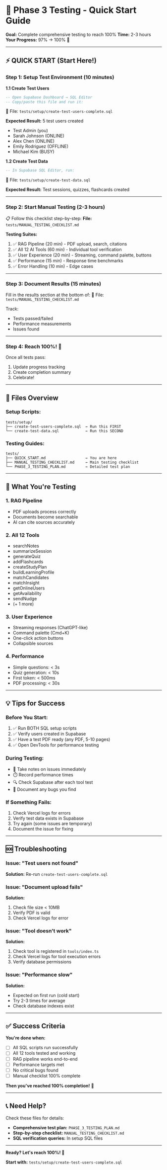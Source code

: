 # 🚀 Phase 3 Testing - Quick Start Guide

**Goal:** Complete comprehensive testing to reach 100%
**Time:** 2-3 hours
**Your Progress:** 97% → 100% 🎯

---

## ⚡ QUICK START (Start Here!)

### Step 1: Setup Test Environment (10 minutes)

**1.1 Create Test Users**
```sql
-- Open Supabase Dashboard → SQL Editor
-- Copy/paste this file and run it:
```
📄 File: `tests/setup/create-test-users-complete.sql`

**Expected Result:** 5 test users created
- Test Admin (you)
- Sarah Johnson (ONLINE)
- Alex Chen (ONLINE)
- Emily Rodriguez (OFFLINE)
- Michael Kim (BUSY)

**1.2 Create Test Data**
```sql
-- In Supabase SQL Editor, run:
```
📄 File: `tests/setup/create-test-data.sql`

**Expected Result:** Test sessions, quizzes, flashcards created

---

### Step 2: Start Manual Testing (2-3 hours)

📋 Follow this checklist step-by-step:
**File:** `tests/MANUAL_TESTING_CHECKLIST.md`

**Testing Suites:**
1. ✅ RAG Pipeline (20 min) - PDF upload, search, citations
2. ✅ All 12 AI Tools (60 min) - Individual tool verification
3. ✅ User Experience (20 min) - Streaming, command palette, buttons
4. ✅ Performance (15 min) - Response time benchmarks
5. ✅ Error Handling (10 min) - Edge cases

---

### Step 3: Document Results (15 minutes)

Fill in the results section at the bottom of:
📄 File: `tests/MANUAL_TESTING_CHECKLIST.md`

Track:
- Tests passed/failed
- Performance measurements
- Issues found

---

### Step 4: Reach 100%! 🎉

Once all tests pass:
1. Update progress tracking
2. Create completion summary
3. Celebrate!

---

## 📁 Files Overview

### Setup Scripts:
```
tests/setup/
├── create-test-users-complete.sql  ← Run this FIRST
└── create-test-data.sql            ← Run this SECOND
```

### Testing Guides:
```
tests/
├── QUICK_START.md                  ← You are here
├── MANUAL_TESTING_CHECKLIST.md     ← Main testing checklist
└── PHASE_3_TESTING_PLAN.md         ← Detailed test plan
```

---

## 🎯 What You're Testing

### 1. RAG Pipeline
- PDF uploads process correctly
- Documents become searchable
- AI can cite sources accurately

### 2. All 12 Tools
- searchNotes
- summarizeSession
- generateQuiz
- addFlashcards
- createStudyPlan
- buildLearningProfile
- matchCandidates
- matchInsight
- getOnlineUsers
- getAvailability
- sendNudge
- (+ 1 more)

### 3. User Experience
- Streaming responses (ChatGPT-like)
- Command palette (Cmd+K)
- One-click action buttons
- Collapsible sources

### 4. Performance
- Simple questions: < 3s
- Quiz generation: < 10s
- First token: < 500ms
- PDF processing: < 30s

---

## 💡 Tips for Success

### Before You Start:
1. ✅ Run BOTH SQL setup scripts
2. ✅ Verify users created in Supabase
3. ✅ Have a test PDF ready (any PDF, 5-10 pages)
4. ✅ Open DevTools for performance testing

### During Testing:
- 📝 Take notes on issues immediately
- ⏱️ Record performance times
- 🔍 Check Supabase after each tool test
- 🐛 Document any bugs you find

### If Something Fails:
1. Check Vercel logs for errors
2. Verify test data exists in Supabase
3. Try again (some issues are temporary)
4. Document the issue for fixing

---

## 🆘 Troubleshooting

### Issue: "Test users not found"
**Solution:** Re-run `create-test-users-complete.sql`

### Issue: "Document upload fails"
**Solution:**
1. Check file size < 10MB
2. Verify PDF is valid
3. Check Vercel logs for error

### Issue: "Tool doesn't work"
**Solution:**
1. Check tool is registered in `tools/index.ts`
2. Check Vercel logs for tool execution errors
3. Verify database permissions

### Issue: "Performance slow"
**Solution:**
- Expected on first run (cold start)
- Try 2-3 times for average
- Check database indexes exist

---

## ✅ Success Criteria

**You're done when:**
- [ ] All SQL scripts run successfully
- [ ] All 12 tools tested and working
- [ ] RAG pipeline works end-to-end
- [ ] Performance targets met
- [ ] No critical bugs found
- [ ] Manual checklist 100% complete

**Then you've reached 100% completion!** 🎉

---

## 📞 Need Help?

Check these files for details:
- **Comprehensive test plan:** `PHASE_3_TESTING_PLAN.md`
- **Step-by-step checklist:** `MANUAL_TESTING_CHECKLIST.md`
- **SQL verification queries:** In setup SQL files

---

**Ready? Let's reach 100%! 🚀**

**Start with:** `tests/setup/create-test-users-complete.sql`
